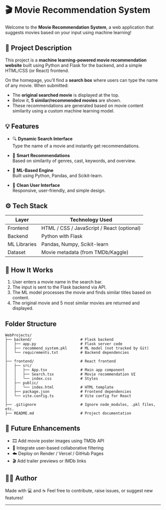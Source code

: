 # 🎬 Movie Recommendation System

Welcome to the **Movie Recommendation System**, a web application that suggests movies based on your input using machine learning!

## 📝 Project Description

This project is a **machine learning-powered movie recommendation website** built using Python and Flask for the backend, and a simple HTML/CSS (or React) frontend.

On the homepage, you’ll find a **search box** where users can type the name of any movie. When submitted:

- The **original searched movie** is displayed at the top.
- Below it, **5 similar/recommended movies** are shown.
- These recommendations are generated based on movie content similarity using a custom machine learning model.

## 💡 Features

- 🔍 **Dynamic Search Interface**  
  Type the name of a movie and instantly get recommendations.

- 🎯 **Smart Recommendations**  
  Based on similarity of genres, cast, keywords, and overview.

- 🧠 **ML-Based Engine**  
  Built using Python, Pandas, and Scikit-learn.

- 🎨 **Clean User Interface**  
  Responsive, user-friendly, and simple design.

## ⚙️ Tech Stack

| Layer        | Technology Used                     |
|--------------|--------------------------------------|
| Frontend     | HTML / CSS / JavaScript / React (optional) |
| Backend      | Python with Flask                   |
| ML Libraries | Pandas, Numpy, Scikit-learn         |
| Dataset      | Movie metadata (from TMDb/Kaggle)   |

## 🚀 How It Works

1. User enters a movie name in the search bar.
2. The input is sent to the Flask backend via API.
3. The ML model processes the movie and finds similar titles based on content.
4. The original movie and 5 most similar movies are returned and displayed.

## Folder Structure

```
WebProjects/
├── backend/                      # Flask backend
│   ├── app.py                    # Flask server code
│   ├── recommend_system.pkl      # ML model (not tracked by Git)
│   └── requirements.txt          # Backend dependencies
│
├── frontend/                     # React frontend
│   ├── src/
│   │   ├── App.tsx               # Main app component
│   │   ├── Search.tsx            # Movie recommendation UI
│   │   └── index.css             # Styles
│   ├── public/
│   │   └── index.html            # HTML template
│   ├── package.json              # Frontend dependencies
│   └── vite.config.ts            # Vite config for React
│
├── .gitignore                    # Ignore node_modules, .pkl files, etc.
├── README.md                     # Project documentation
```

## 📌 Future Enhancements

- 🎞️ Add movie poster images using TMDb API  
- 👥 Integrate user-based collaborative filtering  
- ☁️ Deploy on Render / Vercel / GitHub Pages  
- 🎬 Add trailer previews or IMDb links  

## 🧑‍💻 Author

Made with 💻 and ☕ 
Feel free to contribute, raise issues, or suggest new features!

---
